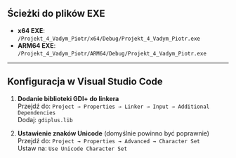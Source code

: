 ## Ścieżki do plików EXE

- **x64 EXE**: `/Projekt_4_Vadym_Piotr/x64/Debug/Projekt_4_Vadym_Piotr.exe`  
- **ARM64 EXE**: `/Projekt_4_Vadym_Piotr/ARM64/Debug/Projekt_4_Vadym_Piotr.exe`

---

## Konfiguracja w Visual Studio Code

1. **Dodanie biblioteki GDI+ do linkera**  
   Przejdź do: `Project → Properties → Linker → Input → Additional Dependencies`  
   Dodaj: `gdiplus.lib`

2. **Ustawienie znaków Unicode** (domyślnie powinno być poprawnie)  
   Przejdź do: `Project → Properties → Advanced → Character Set`  
   Ustaw na: `Use Unicode Character Set`
